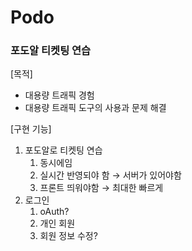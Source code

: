 # Podo

### 포도알 티켓팅 연습

[목적]
- 대용량 트래픽 경험
- 대용량 트래픽 도구의 사용과 문제 해결

[구현 기능]

1. 포도알로 티켓팅 연습
    1. 동시에임
    2. 실시간 반영되야 함 →  서버가 있어야함
    3. 프론트 띄워야함 → 최대한 빠르게
2. 로그인
    1. oAuth?
    2. 개인 회원
    3. 회원 정보 수정?
